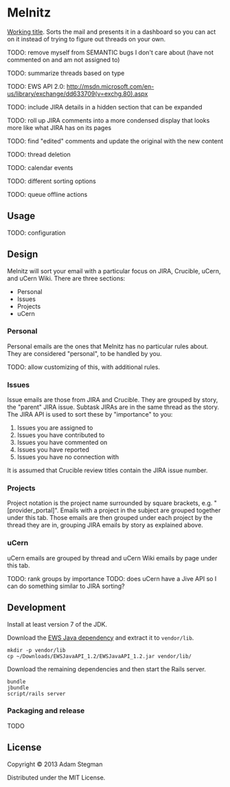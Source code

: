 # Melnitz

[Working title][melnitz].
Sorts the mail and presents it in a dashboard so you can act on it instead of trying to figure out threads on your own.

TODO: remove myself from SEMANTIC bugs I don't care about (have not commented on and am not assigned to)

TODO: summarize threads based on type

TODO: EWS API 2.0: http://msdn.microsoft.com/en-us/library/exchange/dd633709(v=exchg.80).aspx

TODO: include JIRA details in a hidden section that can be expanded

TODO: roll up JIRA comments into a more condensed display that looks more like what JIRA has on its pages

TODO: find "edited" comments and update the original with the new content

TODO: thread deletion

TODO: calendar events

TODO: different sorting options

TODO: queue offline actions

## Usage

TODO: configuration

## Design

Melnitz will sort your email with a particular focus on JIRA, Crucible, uCern, and uCern Wiki.
There are three sections:

* Personal
* Issues
* Projects
* uCern

### Personal

Personal emails are the ones that Melnitz has no particular rules about.
They are considered "personal", to be handled by you.

TODO: allow customizing of this, with additional rules.

### Issues

Issue emails are those from JIRA and Crucible.
They are grouped by story, the "parent" JIRA issue.
Subtask JIRAs are in the same thread as the story.
The JIRA API is used to sort these by "importance" to you:

1. Issues you are assigned to
2. Issues you have contributed to
3. Issues you have commented on
4. Issues you have reported
5. Issues you have no connection with

It is assumed that Crucible review titles contain the JIRA issue number.

### Projects

Project notation is the project name surrounded by square brackets, e.g. "[provider_portal]".
Emails with a project in the subject are grouped together under this tab.
Those emails are then grouped under each project by the thread they are in, grouping JIRA emails by story as explained above.

### uCern

uCern emails are grouped by thread and uCern Wiki emails by page under this tab.

TODO: rank groups by importance
TODO: does uCern have a Jive API so I can do something similar to JIRA sorting?

## Development

Install at least version 7 of the JDK.

Download the [EWS Java dependency][ewsapi] and extract it to `vendor/lib`.

    mkdir -p vendor/lib
    cp ~/Downloads/EWSJavaAPI_1.2/EWSJavaAPI_1.2.jar vendor/lib/

Download the remaining dependencies and then start the Rails server.

    bundle
    jbundle
    script/rails server

### Packaging and release

TODO

## License

Copyright © 2013 Adam Stegman

Distributed under the MIT License.

[ewsapi]: http://archive.msdn.microsoft.com/ewsjavaapi
[maven]: http://maven.apache.org/
[melnitz]: http://en.wikipedia.org/wiki/Janine_Melnitz
